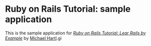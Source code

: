 # Ruby on Rails Tutorial: sample application

This is the sample application for
[*Ruby on Rails Tutorial: Lear Rails by Example*](http://railstutorial.org/)
by [Michael Hartl](http://michaelhartl.com/).gi